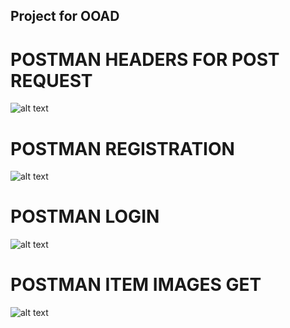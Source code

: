 ## Project for OOAD

# POSTMAN HEADERS FOR POST REQUEST 
![alt text](https://raw.githubusercontent.com/jagmeet787/ooad/master/screenshots_for_github/postman_header_post_request.png)
# POSTMAN REGISTRATION 
![alt text](https://raw.githubusercontent.com/jagmeet787/ooad/master/screenshots_for_github/buyer_signup.jpeg)
# POSTMAN LOGIN
![alt text](https://raw.githubusercontent.com/jagmeet787/ooad/master/screenshots_for_github/buyer_login.jpeg)
# POSTMAN ITEM IMAGES GET
![alt text](https://raw.githubusercontent.com/jagmeet787/ooad/master/screenshots_for_github/GET_item_images.jpeg)
